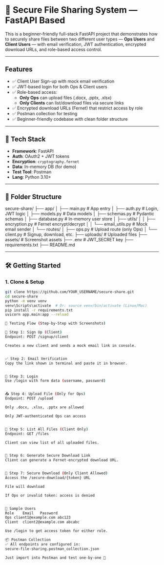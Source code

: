 # 🔐 Secure File Sharing System — FastAPI Based

This is a beginner-friendly full-stack FastAPI project that demonstrates how to securely share files between two different user types — **Ops Users** and **Client Users** — with email verification, JWT authentication, encrypted download URLs, and role-based access control.

---

##  Features

- ✅ Client User Sign-up with mock email verification
- ✅ JWT-based login for both Ops & Client users
- ✅ Role-based access:
  - **Only Ops** can upload files (.docx, .pptx, .xlsx)
  - **Only Clients** can list/download files via secure links
- ✅ Encrypted download URLs (Fernet) that restrict access by role
- ✅ Postman collection for testing
- ✅ Beginner-friendly codebase with clean folder structure

---

## 🧠 Tech Stack

- **Framework**: FastAPI
- **Auth**: OAuth2 + JWT tokens
- **Encryption**: `cryptography.fernet`
- **Data**: In-memory DB (for demo)
- **Test Tool**: Postman
- **Lang**: Python 3.10+

---

## 📁 Folder Structure
secure-share/
├── app/
│ ├── main.py # App entry
│ ├── auth.py # Login, JWT logic
│ ├── models.py # Data models
│ ├── schemas.py # Pydantic schemas
│ ├── database.py # In-memory user store
│ ├── utils/
│ │ ├── encryption.py # Fernet encrypt/decrypt
│ │ └── email_utils.py # Mock email sender
│ └── routes/
│ ├── ops.py # Upload route (only Ops)
│ └── client.py # Signup, download, etc.
├── uploads/ # Uploaded files
├── assets/ # Screenshot assets
├── .env # JWT_SECRET key
├── requirements.txt
├── README.md

---

## 🛠️ Getting Started

### 1. Clone & Setup
```bash
git clone https://github.com/YOUR_USERNAME/secure-share.git
cd secure-share
python -m venv venv
venv\Scripts\activate  # Or: source venv/bin/activate (Linux/Mac)
pip install -r requirements.txt
uvicorn app.main:app --reload

🧪 Testing Flow (Step-by-Step with Screenshots)

📝 Step 1: Sign Up (Client)
Endpoint: POST /signup/client

Creates a new client and sends a mock email link in console.


✅ Step 2: Email Verification
Copy the link shown in terminal and paste it in browser.


🔐 Step 3: Login
Use /login with form data (username, password)


📤 Step 4: Upload File (Only for Ops)
Endpoint: POST /upload

Only .docx, .xlsx, .pptx are allowed

Only JWT-authenticated Ops can access


📁 Step 5: List All Files (Client Only)
Endpoint: GET /files

Client can view list of all uploaded files.


🔗 Step 6: Generate Secure Download Link
Client can generate a Fernet-encrypted download URL.


💾 Step 7: Secure Download (Only Client Allowed)
Access the /secure-download/{token} URL

File will download

If Ops or invalid token: access is denied


🔐 Sample Users
Role	Email	Password
Ops	client1@example.com	abc123
Client	client2@example.com	abcabc

Use /login to get access token for either role.

📦 Postman Collection
✅ All endpoints are configured in:
secure-file-sharing.postman_collection.json

Just import into Postman and test one-by-one 🔁
